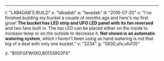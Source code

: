 ---
t: "LABADAB'S BUILD"
s: "labadab"
a: "lavadab"
d: "2016-07-20"
c: "I've finished building my bucket a couple of months ago and here's my first grow! <strong>The bucket has LED strip and UFO LED panel with its fan reversed</strong> and two fans built in. The top LED can be placed either on the inside to increase temp or on the outside to decrease it. <strong>Not shown is an automatic watering system</strong>, which I haven't been using as hand watering is not that big of a deal with only one bucket."
v: "2234"
g: "5630,ufo,ufo135"

z: "B00FGFW0XO,B01339G2F6"
